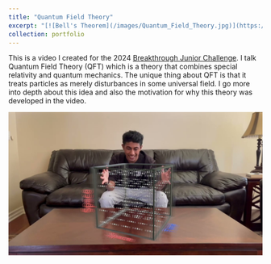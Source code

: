 ```yaml
---
title: "Quantum Field Theory"
excerpt: "[![Bell's Theorem](/images/Quantum_Field_Theory.jpg)](https://youtu.be/FvW63Q7T_X4)"
collection: portfolio
---
```


This is a video I created for the 2024 [Breakthrough Junior Challenge](https://breakthroughjuniorchallenge.org/). I talk Quantum Field Theory (QFT) which is a theory that combines special relativity and quantum mechanics. The unique thing about QFT is that it treats particles as merely disturbances in some universal field. I go more into depth about this idea and also the motivation for why this theory was developed in the video.

[![No Cloning Theorem](/images/Quantum_Field_Theory.jpg)](https://youtu.be/FvW63Q7T_X4)
